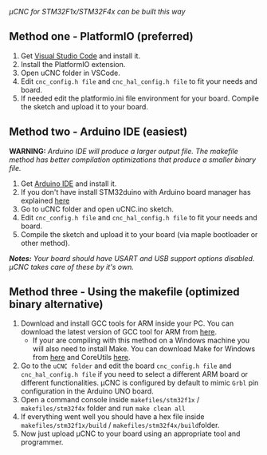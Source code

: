 _µCNC for STM32F1x/STM32F4x can be built this way_

## Method one - PlatformIO (preferred)

1. Get [Visual Studio Code](https://code.visualstudio.com/download) and install it.
2. Install the PlatformIO extension.
3. Open uCNC folder in VSCode.
4. Edit ```cnc_config.h file``` and ```cnc_hal_config.h file``` to fit your needs and board.
5. If needed edit the platformio.ini file environment for your board. Compile the sketch and upload it to your board.

## Method two - Arduino IDE (easiest)
**WARNING:** _Arduino IDE will produce a larger output file. The makefile method has better compilation optimizations that produce a smaller binary file._

1. Get [Arduino IDE](https://www.arduino.cc/en/software) and install it.
2. If you don't have install STM32duino with Arduino board manager has explained [here](https://github.com/stm32duino/wiki/wiki/Getting-Started)
3. Go to uCNC folder and open uCNC.ino sketch.
4. Edit ```cnc_config.h file``` and ```cnc_hal_config.h file``` to fit your needs and board.
5. Compile the sketch and upload it to your board (via maple bootloader or other method).

_**Notes:** Your board should have USART and USB support options disabled. µCNC takes care of these by it's own._

## Method three - Using the makefile (optimized binary alternative)

1. Download and install GCC tools for ARM inside your PC. You can download the latest version of GCC tool for ARM from [here](https://developer.arm.com/tools-and-software/open-source-software/developer-tools/gnu-toolchain/gnu-rm/downloads).
   * If your are compiling with this method on a Windows machine you will also need to install Make. You can download Make for Windows from [here](http://gnuwin32.sourceforge.net/packages/make.htm) and CoreUtils [here](http://gnuwin32.sourceforge.net/packages/coreutils.htm).
2. Go to the ```uCNC folder``` and edit the board ```cnc_config.h file``` and ```cnc_hal_config.h file``` if you need to select a different ARM board or different functionalities. µCNC is configured by default to mimic ```Grbl``` pin configuration in the Arduino UNO board.
3. Open a command console inside ```makefiles/stm32f1x``` / ```makefiles/stm32f4x``` folder and run ```make clean all```
4. If everything went well you should have a hex file inside ```makefiles/stm32f1x/build``` / ```makefiles/stm32f4x/build```folder.
5. Now just upload µCNC to your board using an appropriate tool and programmer.
